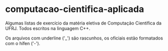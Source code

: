 # computacao-cientifica-aplicada
Algumas listas de exercício da matéria eletiva de Computação Científica da UFRJ. Todos escritos na linguagem C++.

Os arquivos com underline ('_') são rascunhos, os oficiais estão formatados com o hífen ('-').
